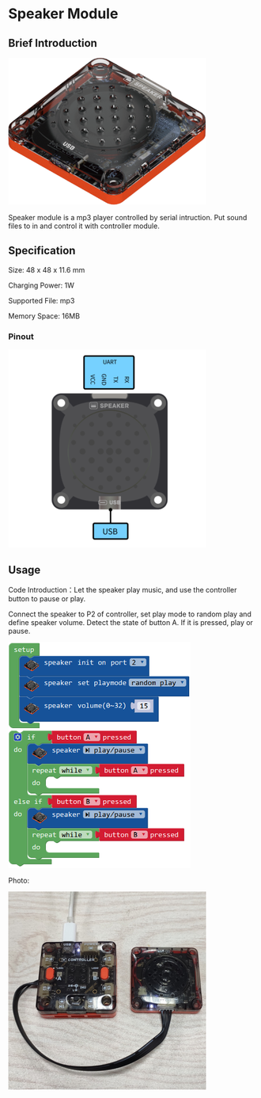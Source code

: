 # Speaker Module

## Brief Introduction

![](./images/render_speaker.png)

Speaker module is a mp3 player controlled by serial intruction. Put sound files to in and control it with controller module.

## Specification

Size: 48 x 48 x 11.6 mm

Charging Power: 1W

Supported File: mp3

Memory Space: 16MB

### Pinout

![](./images/pinout_speaker.png)

## Usage

Code Introduction：Let the speaker play music, and use the controller button to pause or play.

Connect the speaker to P2 of controller, set play mode to random play and define speaker volume. Detect the state of button A. If it is pressed, play or pause.

![](./images/Mixly_example_speaker.png)

Photo: 

![](./images/photo_speaker.png)
